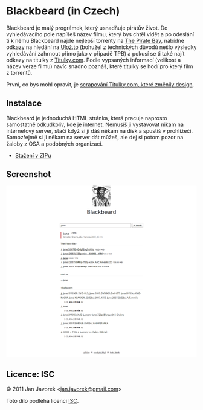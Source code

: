 
# Blackbeard (in Czech)

Blackbeard je malý prográmek, který usnadňuje pirátův život. Do vyhledávacího pole napíšeš název filmu, který bys chtěl vidět a po odeslání ti k němu Blackbeard najde nejlepší torrenty na [The Pirate Bay](http://www.thepiratebay.org), nabídne odkazy na hledání na [Ulož.to](http://www.uloz.to) (bohužel z technických důvodů nešlo výsledky vyhledávání zahrnout přímo jako v případě TPB) a pokusí se ti také najít odkazy na titulky z [Titulky.com](http://www.titulky.com). Podle vypsaných informací (velikost a název verze filmu) navíc snadno poznáš, které titulky se hodí pro který film z torrentů.

První, co bys mohl opravit, je [scrapování Titulky.com, které změnily design](https://github.com/honzajavorek/blackbeard/issues/2).

## Instalace

Blackbeard je jednoduchá HTML stránka, která pracuje naprosto samostatně odkudkoliv, kde je internet. Nemusíš ji vystavovat nikam na internetový server, stačí když si ji dáš někam na disk a spustíš v prohlížeči. Samozřejmě si ji někam na server dát můžeš, ale dej si potom pozor na žaloby z OSA a podobných organizací.

- [Stažení v ZIPu](https://github.com/downloads/honzajavorek/blackbeard/blackbeard_ver2011-06-03.zip)

## Screenshot

![Screenshot](https://github.com/honzajavorek/blackbeard/raw/master/static/screenshot.png)

## Licence: ISC

© 2011 Jan Javorek &lt;<a
href="mailto:jan.javorek&#64;gmail.com">jan.javorek&#64;gmail.com</a>&gt;

Toto dílo podléhá licenci [ISC](https://en.wikipedia.org/wiki/ISC_license).
